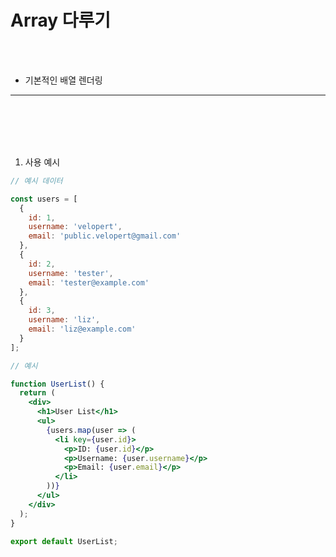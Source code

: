 # Array 다루기

<br />
<br />

* 기본적인 배열 렌더링
---

<br />
<br />
<br />
<br />

1. 사용 예시

```javascript
// 예시 데이터

const users = [
  {
    id: 1,
    username: 'velopert',
    email: 'public.velopert@gmail.com'
  },
  {
    id: 2,
    username: 'tester',
    email: 'tester@example.com'
  },
  {
    id: 3,
    username: 'liz',
    email: 'liz@example.com'
  }
];
```

```jsx
// 예시

function UserList() {
  return (
    <div>
      <h1>User List</h1>
      <ul>
        {users.map(user => (
          <li key={user.id}>
            <p>ID: {user.id}</p>
            <p>Username: {user.username}</p>
            <p>Email: {user.email}</p>
          </li>
        ))}
      </ul>
    </div>
  );
}

export default UserList;
```

